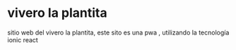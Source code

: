 # vivero la plantita
sitio web del vivero la plantita, este sito es una pwa , utilizando la tecnología ionic react
